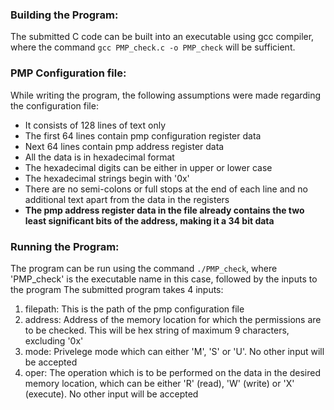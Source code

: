 ### Building the Program:
The submitted C code can be built into an executable using gcc compiler, where the command `gcc PMP_check.c -o PMP_check` will be sufficient.

### PMP Configuration file:
While writing the program, the following assumptions were made regarding the configuration file:
- It consists of 128 lines of text only
- The first 64 lines contain pmp configuration register data
- Next 64 lines contain pmp address register data
- All the data is in hexadecimal format
- The hexadecimal digits can be either in upper or lower case
- The hexadecimal strings begin with '0x'
- There are no semi-colons or full stops at the end of each line and no additional text apart from the data in the registers
- **The pmp address register data in the file already contains the two least significant bits of the address, making it a 34 bit data**

### Running the Program:
The program can be run using the command `./PMP_check`, where 'PMP_check' is the executable name in this case, followed by the inputs to the program
The submitted program takes 4 inputs:
1. filepath: This is the path of the pmp configuration file
2. address: Address of the memory location for which the permissions are to be checked. This will be hex string of maximum 9 characters, excluding '0x'
3. mode: Privelege mode which can either 'M', 'S' or 'U'. No other input will be accepted
4. oper: The operation which is to be performed on the data in the desired memory location, which can be either 'R' (read), 'W' (write) or 'X' (execute). No other input will be accepted


